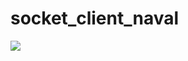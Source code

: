 # socket_client_naval

<div>
  <img src="https://img.shields.io/github/languages/code-size/nahuelmol/socket_client_naval"/>
</div>
